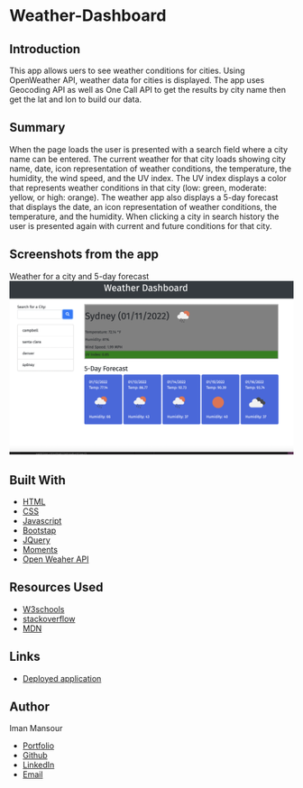 # Weather-Dashboard

## Introduction

This app allows uers to see weather conditions for cities. Using OpenWeather API, weather data for cities is displayed. The app uses Geocoding API as well as One Call API to get the results by city name then get the lat and lon to build our data.

## Summary

When the page loads the user is presented with a search field where a city name can be entered. The current weather for that city loads showing city name, date, icon representation of weather conditions, the temperature, the humidity, the wind speed, and the UV index. The UV index displays a color that represents weather conditions in that city (low: green, moderate: yellow, or high: orange). The weather app also displays a 5-day forecast that displays the date, an icon representation of weather conditions, the temperature, and the humidity. When clicking a city in search history the user is presented again with current and future conditions for that city.

## Screenshots from the app

Weather for a city and 5-day forecast
![Page Header](/assets/images/weather-app.png)

## Built With

- [HTML](https://developer.mozilla.org/en-US/docs/Web/HTML)
- [CSS](https://developer.mozilla.org/en-US/docs/Web/CSS)
- [Javascript](https://developer.mozilla.org/en-US/docs/Web/JavaScript)
- [Bootstap](https://getbootstrap.com/docs/4.2/getting-started/introduction/)
- [JQuery](https://jquery.com/)
- [Moments](https://momentjs.com/)
- [Open Weaher API](https://openweathermap.org/api)

## Resources Used

- [W3schools](https://www.w3schools.com)
- [stackoverflow](https://stackoverflow.com)
- [MDN](https://developer.mozilla.org/en-US/docs/Web/CSS)

## Links

- [Deployed application](https://imanmansour86.github.io/weather-dashboard/)

## Author

Iman Mansour

- [Portfolio](https://imanmansour86.github.io/portfolio/)
- [Github](https://github.com/imanmansour86)
- [LinkedIn](https://www.linkedin.com/in/iman-mansour-51391515/)
- [Email](mailto:imanmansour86@gmail.com)
